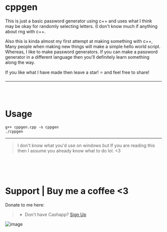 # cppgen
This is just a basic password generator using c++ and uses what I think may be okay for randomly selecting letters. (I don't know much if anything about rng with c++.

Also this is kinda almost my first attempt at making something with c++, Many people when making new things will make a simple hello world script. Whereas, I like to make password generators. If you can make a password generator in a different language then you'll definitely learn something along the way.

If you like what I have made then leave a star! ⭐ and feel free to share!
__ __

<br>
<br>

# Usage
```
g++ cppgen.cpp -o cppgen
./cppgen
```
__ __
> I don't know what you'd use on windows but If you are reading this then I assume you already know what to do lol. <3


<br />
<br />
<br />


# Support  |  Buy me a coffee <3
Donate to me here:
> - Don't have Cashapp? [Sign Up](https://cash.app/app/TKWGCRT)

![image](https://user-images.githubusercontent.com/45724082/158000721-33c00c3e-68bb-4ee3-a2ae-aefa549cfb33.png)
